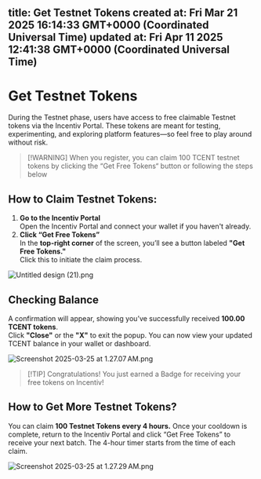 
title: Get Testnet Tokens
created at: Fri Mar 21 2025 16:14:33 GMT+0000 (Coordinated Universal Time)
updated at: Fri Apr 11 2025 12:41:38 GMT+0000 (Coordinated Universal Time)
---

# Get Testnet Tokens

During the Testnet phase, users have access to free claimable Testnet tokens via the Incentiv Portal. These tokens are meant for testing, experimenting, and exploring platform features—so feel free to play around without risk.

> \[!WARNING]
> When you register, you can claim 100 TCENT testnet tokens by clicking the “Get Free Tokens“ button or following the steps below

## How to Claim Testnet Tokens:

1. **Go to the Incentiv Portal**\
   Open the Incentiv Portal and connect your wallet if you haven't already.
2. **Click “Get Free Tokens”**\
   In the **top-right corner** of the screen, you’ll see a button labeled **"Get Free Tokens."**\
   Click this to initiate the claim process.

![Untitled design (21).png](media_Get%20Testnet%20Tokens/3stUdArh6pGNCq-Untitled%20design%20\(21\).png)

## Checking Balance

A confirmation will appear, showing you’ve successfully received **100.00 TCENT tokens**.\
Click **"Close"** or the **"X"** to exit the popup. You can now view your updated TCENT balance in your wallet or dashboard.

![Screenshot 2025-03-25 at 1.27.07 AM.png](media_Get%20Testnet%20Tokens/EoBq8cvDfTY9GF-Screenshot%202025-03-25%20at%201.27.07%E2%80%AFAM.png)

> \[!TIP]
> Congratulations! You just earned a Badge for receiving your free tokens on Incentiv!

## How to Get More Testnet Tokens?

You can claim **100 Testnet Tokens every 4 hours.** Once your cooldown is complete, return to the Incentiv Portal and click “Get Free Tokens” to receive your next batch. The 4-hour timer starts from the time of each claim.

![Screenshot 2025-03-25 at 1.27.29 AM.png](media_Get%20Testnet%20Tokens/vSrRMdRUWWUzrK-Screenshot%202025-03-25%20at%201.27.29%E2%80%AFAM.png)

          